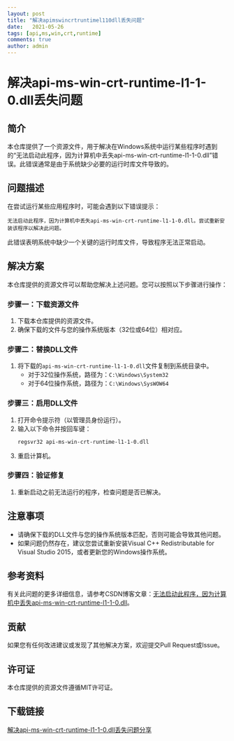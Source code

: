 ```yaml
---
layout: post
title: "解决apimswincrtruntimel110dll丢失问题"
date:   2021-05-26
tags: [api,ms,win,crt,runtime]
comments: true
author: admin
---
```

# 解决api-ms-win-crt-runtime-l1-1-0.dll丢失问题

## 简介
本仓库提供了一个资源文件，用于解决在Windows系统中运行某些程序时遇到的“无法启动此程序，因为计算机中丢失api-ms-win-crt-runtime-l1-1-0.dll”错误。此错误通常是由于系统缺少必要的运行时库文件导致的。

## 问题描述
在尝试运行某些应用程序时，可能会遇到以下错误提示：
```
无法启动此程序，因为计算机中丢失api-ms-win-crt-runtime-l1-1-0.dll。尝试重新安装该程序以解决此问题。
```
此错误表明系统中缺少一个关键的运行时库文件，导致程序无法正常启动。

## 解决方案
本仓库提供的资源文件可以帮助您解决上述问题。您可以按照以下步骤进行操作：

### 步骤一：下载资源文件
1. 下载本仓库提供的资源文件。
2. 确保下载的文件与您的操作系统版本（32位或64位）相对应。

### 步骤二：替换DLL文件
1. 将下载的`api-ms-win-crt-runtime-l1-1-0.dll`文件复制到系统目录中。
   - 对于32位操作系统，路径为：`C:\Windows\System32`
   - 对于64位操作系统，路径为：`C:\Windows\SysWOW64`

### 步骤三：启用DLL文件
1. 打开命令提示符（以管理员身份运行）。
2. 输入以下命令并按回车键：
   ```
   regsvr32 api-ms-win-crt-runtime-l1-1-0.dll
   ```
3. 重启计算机。

### 步骤四：验证修复
1. 重新启动之前无法运行的程序，检查问题是否已解决。

## 注意事项
- 请确保下载的DLL文件与您的操作系统版本匹配，否则可能会导致其他问题。
- 如果问题仍然存在，建议您尝试重新安装Visual C++ Redistributable for Visual Studio 2015，或者更新您的Windows操作系统。

## 参考资料
有关此问题的更多详细信息，请参考CSDN博客文章：[无法启动此程序，因为计算机中丢失api-ms-win-crt-runtime-l1-1-0.dll](https://blog.csdn.net/weixin_57322959/article/details/130370500)。

## 贡献
如果您有任何改进建议或发现了其他解决方案，欢迎提交Pull Request或Issue。

## 许可证
本仓库提供的资源文件遵循MIT许可证。

## 下载链接

[解决api-ms-win-crt-runtime-l1-1-0.dll丢失问题分享](https://pan.quark.cn/s/c89a20d05565)